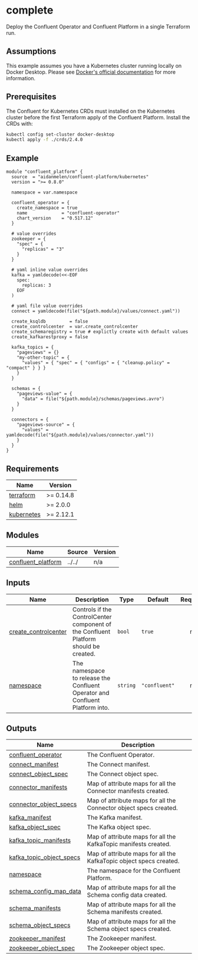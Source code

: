 # complete

Deploy the Confluent Operator and Confluent Platform in a single Terraform run.

## Assumptions

This example assumes you have a Kubernetes cluster running locally on Docker Desktop. Please see [Docker's official documentation](https://docs.docker.com/desktop/kubernetes/) for more information.

## Prerequisites

The Confluent for Kubernetes CRDs must installed on the Kubernetes cluster before the first Terraform apply of the Confluent Platform. Install the CRDs with:

```bash
kubectl config set-cluster docker-desktop
kubectl apply -f ./crds/2.4.0
```

<!-- BEGINNING OF PRE-COMMIT-TERRAFORM DOCS HOOK -->

## Example

```hcl
module "confluent_platform" {
  source  = "aidanmelen/confluent-platform/kubernetes"
  version = ">= 0.8.0"

  namespace = var.namespace

  confluent_operator = {
    create_namespace = true
    name             = "confluent-operator"
    chart_version    = "0.517.12"
  }

  # value overrides
  zookeeper = {
    "spec" = {
      "replicas" = "3"
    }
  }

  # yaml inline value overrides
  kafka = yamldecode(<<-EOF
    spec:
      replicas: 3
    EOF
  )

  # yaml file value overrides
  connect = yamldecode(file("${path.module}/values/connect.yaml"))

  create_ksqldb         = false
  create_controlcenter  = var.create_controlcenter
  create_schemaregistry = true # explictly create with default values
  create_kafkarestproxy = false

  kafka_topics = {
    "pageviews" = {}
    "my-other-topic" = {
      "values" = { "spec" = { "configs" = { "cleanup.policy" = "compact" } } }
    }
  }

  schemas = {
    "pageviews-value" = {
      "data" = file("${path.module}/schemas/pageviews.avro")
    }
  }

  connectors = {
    "pageviews-source" = {
      "values" = yamldecode(file("${path.module}/values/connector.yaml"))
    }
  }
}
```

## Requirements

| Name | Version |
|------|---------|
| <a name="requirement_terraform"></a> [terraform](#requirement\_terraform) | >= 0.14.8 |
| <a name="requirement_helm"></a> [helm](#requirement\_helm) | >= 2.0.0 |
| <a name="requirement_kubernetes"></a> [kubernetes](#requirement\_kubernetes) | >= 2.12.1 |
## Modules

| Name | Source | Version |
|------|--------|---------|
| <a name="module_confluent_platform"></a> [confluent\_platform](#module\_confluent\_platform) | ../../ | n/a |
## Inputs

| Name | Description | Type | Default | Required |
|------|-------------|------|---------|:--------:|
| <a name="input_create_controlcenter"></a> [create\_controlcenter](#input\_create\_controlcenter) | Controls if the ControlCenter component of the Confluent Platform should be created. | `bool` | `true` | no |
| <a name="input_namespace"></a> [namespace](#input\_namespace) | The namespace to release the Confluent Operator and Confluent Platform into. | `string` | `"confluent"` | no |
## Outputs

| Name | Description |
|------|-------------|
| <a name="output_confluent_operator"></a> [confluent\_operator](#output\_confluent\_operator) | The Confluent Operator. |
| <a name="output_connect_manifest"></a> [connect\_manifest](#output\_connect\_manifest) | The Connect manifest. |
| <a name="output_connect_object_spec"></a> [connect\_object\_spec](#output\_connect\_object\_spec) | The Connect object spec. |
| <a name="output_connector_manifests"></a> [connector\_manifests](#output\_connector\_manifests) | Map of attribute maps for all the Connector manifests created. |
| <a name="output_connector_object_specs"></a> [connector\_object\_specs](#output\_connector\_object\_specs) | Map of attribute maps for all the Connector object specs created. |
| <a name="output_kafka_manifest"></a> [kafka\_manifest](#output\_kafka\_manifest) | The Kafka manifest. |
| <a name="output_kafka_object_spec"></a> [kafka\_object\_spec](#output\_kafka\_object\_spec) | The Kafka object spec. |
| <a name="output_kafka_topic_manifests"></a> [kafka\_topic\_manifests](#output\_kafka\_topic\_manifests) | Map of attribute maps for all the KafkaTopic manifests created. |
| <a name="output_kafka_topic_object_specs"></a> [kafka\_topic\_object\_specs](#output\_kafka\_topic\_object\_specs) | Map of attribute maps for all the KafkaTopic object specs created. |
| <a name="output_namespace"></a> [namespace](#output\_namespace) | The namespace for the Confluent Platform. |
| <a name="output_schema_config_map_data"></a> [schema\_config\_map\_data](#output\_schema\_config\_map\_data) | Map of attribute maps for all the Schema config data created. |
| <a name="output_schema_manifests"></a> [schema\_manifests](#output\_schema\_manifests) | Map of attribute maps for all the Schema manifests created. |
| <a name="output_schema_object_specs"></a> [schema\_object\_specs](#output\_schema\_object\_specs) | Map of attribute maps for all the Schema object specs created. |
| <a name="output_zookeeper_manifest"></a> [zookeeper\_manifest](#output\_zookeeper\_manifest) | The Zookeeper manifest. |
| <a name="output_zookeeper_object_spec"></a> [zookeeper\_object\_spec](#output\_zookeeper\_object\_spec) | The Zookeeper object spec. |
<!-- END OF PRE-COMMIT-TERRAFORM DOCS HOOK -->
